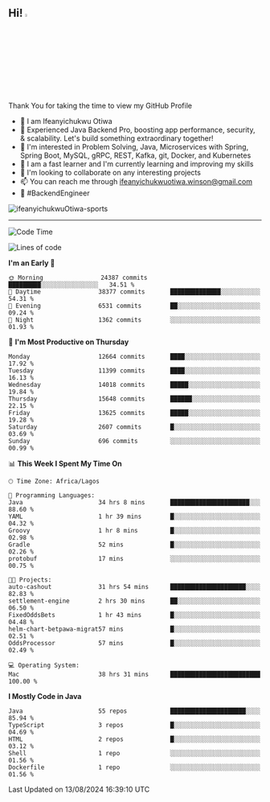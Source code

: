 <!-- BLOG-POST-LIST:START --><!-- BLOG-POST-LIST:END -->

## Hi! <img src="https://media.giphy.com/media/hvRJCLFzcasrR4ia7z/giphy.gif" width="4%"> 

Thank You for taking the time to view my GitHub Profile

- 👋 I am Ifeanyichukwu Otiwa
- 🚀 Experienced Java Backend Pro, boosting app performance, security, & scalability. Let's build something extraordinary together!
- 👀 I'm interested in Problem Solving, Java, Microservices with Spring, Spring Boot, MySQL, gRPC, REST, Kafka, git, Docker, and Kubernetes
- 🌱 I am a fast learner and I'm currently learning and improving my skills
- 💞️ I'm looking to collaborate on any interesting projects
- 📫 You can reach me through ifeanyichukwuotiwa.winson@gmail.com
- 🚀 #BackendEngineer

<p align="left" marginTop="10px"> <img src="https://komarev.com/ghpvc/?username=ifeanyichukwuOtiwa-sports&label=Profile%20views&color=0e75b6&style=for-the-badge" alt="ifeanyichukwuOtiwa-sports" /> </p>

***

<!--START_SECTION:waka-->
![Code Time](http://img.shields.io/badge/Code%20Time-2%2C781%20hrs%2017%20mins-blue)

![Lines of code](https://img.shields.io/badge/From%20Hello%20World%20I%27ve%20Written-16.7%20million%20lines%20of%20code-blue)

**I'm an Early 🐤** 

```text
🌞 Morning                24387 commits       █████████░░░░░░░░░░░░░░░░   34.51 % 
🌆 Daytime                38377 commits       ██████████████░░░░░░░░░░░   54.31 % 
🌃 Evening                6531 commits        ██░░░░░░░░░░░░░░░░░░░░░░░   09.24 % 
🌙 Night                  1362 commits        ░░░░░░░░░░░░░░░░░░░░░░░░░   01.93 % 
```
📅 **I'm Most Productive on Thursday** 

```text
Monday                   12664 commits       ████░░░░░░░░░░░░░░░░░░░░░   17.92 % 
Tuesday                  11399 commits       ████░░░░░░░░░░░░░░░░░░░░░   16.13 % 
Wednesday                14018 commits       █████░░░░░░░░░░░░░░░░░░░░   19.84 % 
Thursday                 15648 commits       ██████░░░░░░░░░░░░░░░░░░░   22.15 % 
Friday                   13625 commits       █████░░░░░░░░░░░░░░░░░░░░   19.28 % 
Saturday                 2607 commits        █░░░░░░░░░░░░░░░░░░░░░░░░   03.69 % 
Sunday                   696 commits         ░░░░░░░░░░░░░░░░░░░░░░░░░   00.99 % 
```


📊 **This Week I Spent My Time On** 

```text
🕑︎ Time Zone: Africa/Lagos

💬 Programming Languages: 
Java                     34 hrs 8 mins       ██████████████████████░░░   88.60 % 
YAML                     1 hr 39 mins        █░░░░░░░░░░░░░░░░░░░░░░░░   04.32 % 
Groovy                   1 hr 8 mins         █░░░░░░░░░░░░░░░░░░░░░░░░   02.98 % 
Gradle                   52 mins             █░░░░░░░░░░░░░░░░░░░░░░░░   02.26 % 
protobuf                 17 mins             ░░░░░░░░░░░░░░░░░░░░░░░░░   00.75 % 

🐱‍💻 Projects: 
auto-cashout             31 hrs 54 mins      █████████████████████░░░░   82.83 % 
settlement-engine        2 hrs 30 mins       ██░░░░░░░░░░░░░░░░░░░░░░░   06.50 % 
FixedOddsBets            1 hr 43 mins        █░░░░░░░░░░░░░░░░░░░░░░░░   04.48 % 
helm-chart-betpawa-migrat57 mins             █░░░░░░░░░░░░░░░░░░░░░░░░   02.51 % 
OddsProcessor            57 mins             █░░░░░░░░░░░░░░░░░░░░░░░░   02.49 % 

💻 Operating System: 
Mac                      38 hrs 31 mins      █████████████████████████   100.00 % 
```

**I Mostly Code in Java** 

```text
Java                     55 repos            █████████████████████░░░░   85.94 % 
TypeScript               3 repos             █░░░░░░░░░░░░░░░░░░░░░░░░   04.69 % 
HTML                     2 repos             █░░░░░░░░░░░░░░░░░░░░░░░░   03.12 % 
Shell                    1 repo              ░░░░░░░░░░░░░░░░░░░░░░░░░   01.56 % 
Dockerfile               1 repo              ░░░░░░░░░░░░░░░░░░░░░░░░░   01.56 % 
```




 Last Updated on 13/08/2024 16:39:10 UTC
<!--END_SECTION:waka-->

<!--
<p align="center">
![trophy](https://github-profile-trophy.vercel.app/?username=ifeanyichukwuOtiwa-sports&theme=onedark) (https://github.com/ryo-ma/github-profile-trophy)
</p>
-->

<!---
ifeanyi-otiwa/ifeanyi-otiwa is a ✨ special ✨ repository because its `README.md` (this file) appears on your GitHub profile.
You can click the Preview link to take a look at your changes.
--->
